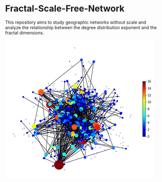# Fractal-Scale-Free-Network
This repository aims to study geographic networks without scale and analyze the relationship between the degree distribution exponent and the fractal dimensions.

![image](minharede.png)
